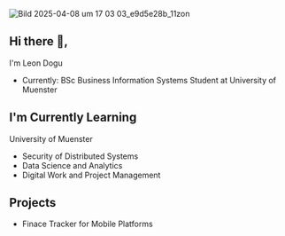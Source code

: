 ![Bild 2025-04-08 um 17 03 03_e9d5e28b_11zon](https://github.com/user-attachments/assets/227a4bc5-e109-46e5-8fd4-0c55837f213b)


## Hi there 👋, 

I'm Leon Dogu
- Currently: BSc Business Information Systems Student at  University of Muenster



## I'm Currently Learning

University of Muenster

- Security of Distributed Systems
- Data Science and Analytics
- Digital Work and Project Management

## Projects
- Finace Tracker for Mobile Platforms

